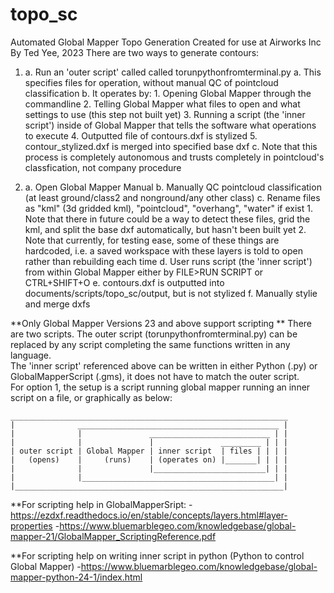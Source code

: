 # topo_sc
Automated Global Mapper Topo Generation
Created for use at Airworks Inc By Ted Yee, 2023
There are two ways to generate contours:

1.  a. Run an 'outer script' called called torunpythonfromterminal.py
        a. This specifies files for operation, without manual QC of pointcloud classification
        b. It operates by:
            1. Opening Global Mapper through the commandline
            2. Telling Global Mapper what files to open and what settings to use (this step not built yet)
            3. Running a script (the 'inner script') inside of Global Mapper that tells the software what operations to execute
            4. Outputted file of contours.dxf is stylized
            5. contour_stylized.dxf is merged into specified base dxf
        c. Note that this process is completely autonomous and trusts completely in pointcloud's classfication, not company procedure

2.  a. Open Global Mapper Manual
    b. Manually QC pointcloud classification (at least ground/class2 and nonground/any other class)
    c. Rename files as "kml" (3d gridded kml), "pointcloud", "overhang", "water" if exist
        1. Note that there in future could be a way to detect these files, grid the kml, and split the base dxf automatically, but hasn't been built yet
        2. Note that currently, for testing ease, some of these things are hardcoded, i.e. a saved workspace with these layers is told to open rather than rebuilding each time
    d. User runs script (the 'inner script') from within Global Mapper either by FILE>RUN SCRIPT or CTRL+SHIFT+O
    e. contours.dxf is outputted into documents/scripts/topo_sc/output, but is not stylized
    f. Manually stylie and merge dxfs

**Only Global Mapper Versions 23 and above support scripting
** There are two scripts. The outer script (torunpythonfromterminal.py) can be replaced by any script completing the same functions written in any language.\
    The 'inner script' referenced above can be written in either Python (.py) or GlobalMapperScript (.gms), it does not have to match the outer script.\
    For option 1, the setup is a script running global mapper running an inner script on a file, or graphically as below:

    ______________________________________________________________
    |              _____________________________________________ |
    |              |               ___________________________ | |
    |              |               |               _________ | | |
    | outer script | Global Mapper | inner script  | files | | | |
    |   (opens)    |     (runs)    | (operates on) |_______| | | |
    |              |               |_________________________| | |
    |              |___________________________________________| |
    |____________________________________________________________|

**For scripting help in GlobalMapperSript:
-https://ezdxf.readthedocs.io/en/stable/concepts/layers.html#layer-properties
-https://www.bluemarblegeo.com/knowledgebase/global-mapper-21/GlobalMapper_ScriptingReference.pdf

**For scripting help on writing inner script in python (Python to control Global Mapper)
-https://www.bluemarblegeo.com/knowledgebase/global-mapper-python-24-1/index.html